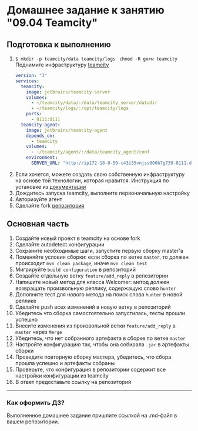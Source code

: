 # Домашнее задание к занятию "09.04 Teamcity"

## Подготовка к выполнению

1. `$ mkdir -p teamcity/data teamcity/logs`
    ` chmod -R go+w teamcity`
    Поднимите инфраструктуру [teamcity](./teamcity/docker-compose.yml)
    ```yml
    version: "3"
    services:
      teamcity:
        image: jetbrains/teamcity-server
        volumes:
          - ~/teamcity/data/:/data/teamcity_server/datadir
          - ~/teamcity/logs/:/opt/teamcity/logs
        ports:
          - 8111:8111
      teamcity-agent:
        image: jetbrains/teamcity-agent 
        depends_on:
          - teamcity
        volumes:
          - ~/teamcity/agent/:/data/teamcity_agent/conf 
        environment:
          SERVER_URL: "http://ip172-18-0-50-c43i35vnjsv000b7g730-8111.direct.labs.play-with-docker.com/" #"http://teamcity:8111"
      ```
2. Если хочется, можете создать свою собственную инфраструктуру на основе той технологии, которая нравится. Инструкция по установке из [документации](https://www.jetbrains.com/help/teamcity/installing-and-configuring-the-teamcity-server.html)
3. Дождитесь запуска teamcity, выполните первоначальную настройку
4. Авторизуйте агент
5. Сделайте fork [репозитория](https://github.com/aragastmatb/example-teamcity)

## Основная часть

1. Создайте новый проект в teamcity на основе fork
2. Сделайте autodetect конфигурации
3. Сохраните необходимые шаги, запустите первую сборку master'a
4. Поменяйте условия сборки: если сборка по ветке `master`, то должен происходит `mvn clean package`, иначе `mvn clean test`
5. Мигрируйте `build configuration` в репозиторий
6. Создайте отдельную ветку `feature/add_reply` в репозитории
7. Напишите новый метод для класса Welcomer: метод должен возвращать произвольную реплику, содержащую слово `hunter`
8. Дополните тест для нового метода на поиск слова `hunter` в новой реплике
9. Сделайте push всех изменений в новую ветку в репозиторий
10. Убедитесь что сборка самостоятельно запустилась, тесты прошли успешно
11. Внесите изменения из произвольной ветки `feature/add_reply` в `master` через `Merge`
12. Убедитесь, что нет собранного артефакта в сборке по ветке `master`
13. Настройте конфигурацию так, чтобы она собирала `.jar` в артефакты сборки
14. Проведите повторную сборку мастера, убедитесь, что сбора прошла успешно и артефакты собраны
15. Проверьте, что конфигурация в репозитории содержит все настройки конфигурации из teamcity
16. В ответ предоставьте ссылку на репозиторий

---

### Как оформить ДЗ?

Выполненное домашнее задание пришлите ссылкой на .md-файл в вашем репозитории.
